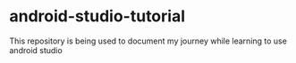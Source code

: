# android-studio-tutorial
This repository is being used to document my journey while learning to use android studio
